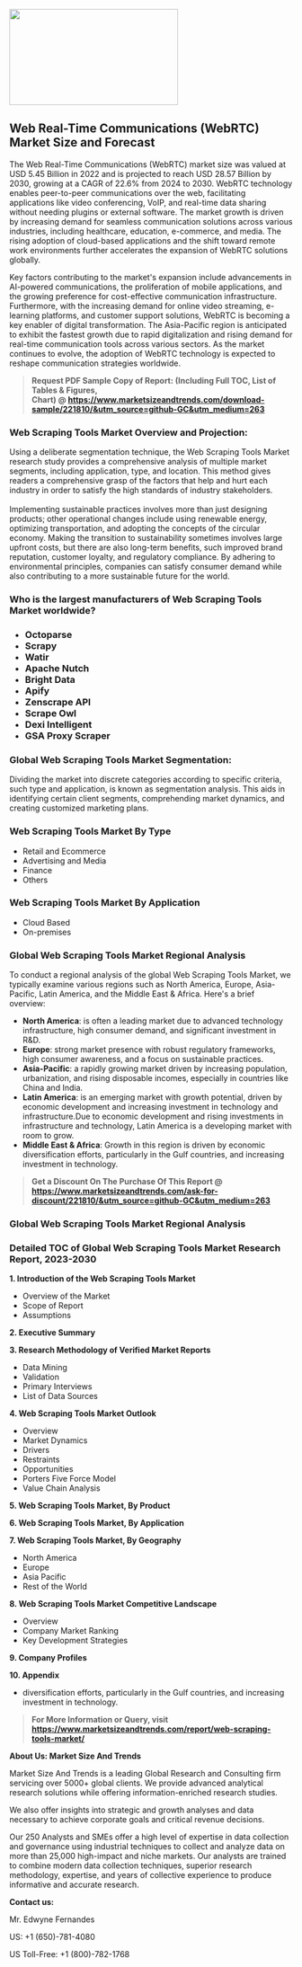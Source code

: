 <p><img class="alignnone size-medium wp-image-20088" src="https://ffe5etoiles.com/wp-content/uploads/2024/12/MST1-300x171.png" alt="" width="300" height="171" /></p><h2>Web Real-Time Communications (WebRTC) Market Size and Forecast</h2><p>The Web Real-Time Communications (WebRTC) market size was valued at USD 5.45 Billion in 2022 and is projected to reach USD 28.57 Billion by 2030, growing at a CAGR of 22.6% from 2024 to 2030. WebRTC technology enables peer-to-peer communications over the web, facilitating applications like video conferencing, VoIP, and real-time data sharing without needing plugins or external software. The market growth is driven by increasing demand for seamless communication solutions across various industries, including healthcare, education, e-commerce, and media. The rising adoption of cloud-based applications and the shift toward remote work environments further accelerates the expansion of WebRTC solutions globally.</p><p>Key factors contributing to the market's expansion include advancements in AI-powered communications, the proliferation of mobile applications, and the growing preference for cost-effective communication infrastructure. Furthermore, with the increasing demand for online video streaming, e-learning platforms, and customer support solutions, WebRTC is becoming a key enabler of digital transformation. The Asia-Pacific region is anticipated to exhibit the fastest growth due to rapid digitalization and rising demand for real-time communication tools across various sectors. As the market continues to evolve, the adoption of WebRTC technology is expected to reshape communication strategies worldwide.</p></p><blockquote id="" class=""><strong>Request PDF Sample Copy of Report: (Including Full TOC, List of Tables &amp; Figures, Chart)&nbsp;@&nbsp;<strong><a href="https://www.marketsizeandtrends.com/download-sample/221810/&utm_source=github-GC&utm_medium=263" target="_blank">https://www.marketsizeandtrends.com/download-sample/221810/&utm_source=github-GC&utm_medium=263</a></strong></strong></blockquote><h3 id="" class="">Web Scraping Tools Market&nbsp;Overview and Projection:</h3><p id="" class="">Using a deliberate segmentation technique, the Web Scraping Tools Market research study provides a comprehensive analysis of multiple market segments, including application, type, and location. This method gives readers a comprehensive grasp of the factors that help and hurt each industry in order to satisfy the high standards of industry stakeholders. <br /> <br />Implementing sustainable practices involves more than just designing products; other operational changes include using renewable energy, optimizing transportation, and adopting the concepts of the circular economy. Making the transition to sustainability sometimes involves large upfront costs, but there are also long-term benefits, such improved brand reputation, customer loyalty, and regulatory compliance. By adhering to environmental principles, companies can satisfy consumer demand while also contributing to a more sustainable future for the world.</p><h3 id="" class="">Who is the largest manufacturers of&nbsp;Web Scraping Tools Market worldwide?</h3><h3 class=""><p><ul><li>Octoparse </li><li> Scrapy </li><li> Watir </li><li> Apache Nutch </li><li> Bright Data </li><li> Apify </li><li> Zenscrape API </li><li> Scrape Owl </li><li> Dexi Intelligent </li><li> GSA Proxy Scraper</li></ul></p></h3><h3 id="" class="">Global&nbsp;Web Scraping Tools Market Segmentation:</h3><p id="" class="">Dividing the market into discrete categories according to specific criteria, such type and application, is known as segmentation analysis. This aids in identifying certain client segments, comprehending market dynamics, and creating customized marketing plans.</p><h3 id="" class="">Web Scraping Tools Market&nbsp;By Type</h3><p><p><ul><li>Retail and Ecommerce</li><li> Advertising and Media</li><li> Finance</li><li> Others</p></li></ul></p></p><h3 id="" class="">Web Scraping Tools Market&nbsp;By Application</h3><p class=""><p><ul><li>Cloud Based</li><li> On-premises</li></ul></p></p><h3 id="" class="">Global Web Scraping Tools Market Regional Analysis</h3><p id="" class="">To conduct a regional analysis of the global Web Scraping Tools Market, we typically examine various regions such as North America, Europe, Asia-Pacific, Latin America, and the Middle East &amp; Africa. Here's a brief overview:</p><ul><li><strong>North America</strong>: is often a leading market due to advanced technology infrastructure, high consumer demand, and significant investment in R&amp;D.</li><li><strong>Europe</strong>: strong market presence with robust regulatory frameworks, high consumer awareness, and a focus on sustainable practices.</li><li><strong>Asia-Pacific</strong>: a rapidly growing market driven by increasing population, urbanization, and rising disposable incomes, especially in countries like China and India.</li><li><strong>Latin America</strong>: is an emerging market with growth potential, driven by economic development and increasing investment in technology and infrastructure.Due to economic development and rising investments in infrastructure and technology, Latin America is a developing market with room to grow.</li><li><strong>Middle East &amp; Africa</strong>: Growth in this region is driven by economic diversification efforts, particularly in the Gulf countries, and increasing investment in technology.</li></ul><blockquote id="" class=""><strong>Get a Discount On The Purchase Of This Report @ <strong><a href="https://www.marketsizeandtrends.com/ask-for-discount/221810/&utm_source=github-GC&utm_medium=263" target="_blank">https://www.marketsizeandtrends.com/ask-for-discount/221810/&utm_source=github-GC&utm_medium=263</a></strong></strong></blockquote><h3 id="" class="">Global Web Scraping Tools Market Regional Analysis</h3><h3 id="" class="">Detailed TOC of Global Web Scraping Tools Market Research Report, 2023-2030</h3><p id="" class=""><strong>1. Introduction of the Web Scraping Tools Market</strong></p><ul><li>Overview of the Market</li><li>Scope of Report</li><li>Assumptions</li></ul><p id="" class=""><strong>2. Executive Summary</strong></p><p id="" class=""><strong>3. Research Methodology of Verified Market Reports</strong></p><ul><li>Data Mining</li><li>Validation</li><li>Primary Interviews</li><li>List of Data Sources</li></ul><p id="" class=""><strong>4. Web Scraping Tools Market Outlook</strong></p><ul><li>Overview</li><li>Market Dynamics</li><li>Drivers</li><li>Restraints</li><li>Opportunities</li><li>Porters Five Force Model</li><li>Value Chain Analysis</li></ul><p id="" class=""><strong>5. Web Scraping Tools Market, By Product</strong></p><p id="" class=""><strong>6. Web Scraping Tools Market, By Application</strong></p><p id="" class=""><strong>7. Web Scraping Tools Market, By Geography</strong></p><ul><li>North America</li><li>Europe</li><li>Asia Pacific</li><li>Rest of the World</li></ul><p id="" class=""><strong>8. Web Scraping Tools Market Competitive Landscape</strong></p><ul><li>Overview</li><li>Company Market Ranking</li><li>Key Development Strategies</li></ul><p id="" class=""><strong>9. Company Profiles</strong></p><p id="" class=""><strong>10. Appendix</strong></p><ul><li>diversification efforts, particularly in the Gulf countries, and increasing investment in technology.</li></ul><blockquote id="" class=""><strong>For More Information or Query, visit <strong><strong><a href="https://www.marketsizeandtrends.com/report/web-scraping-tools-market/" target="_blank">https://www.marketsizeandtrends.com/report/web-scraping-tools-market/</a></strong></strong></strong></blockquote><p id="" class=""><strong>About Us: Market Size And Trends</strong></p><p id="" class="">Market Size And Trends is a leading Global Research and Consulting firm servicing over 5000+ global clients. We provide advanced analytical research solutions while offering information-enriched research studies.</p><p id="" class="">We also offer insights into strategic and growth analyses and data necessary to achieve corporate goals and critical revenue decisions.</p><p id="" class="">Our 250 Analysts and SMEs offer a high level of expertise in data collection and governance using industrial techniques to collect and analyze data on more than 25,000 high-impact and niche markets. Our analysts are trained to combine modern data collection techniques, superior research methodology, expertise, and years of collective experience to produce informative and accurate research.</p><p id="" class=""><strong>Contact us:</strong></p><p id="" class="">Mr. Edwyne Fernandes</p><p id="" class="">US: +1 (650)-781-4080</p><p id="" class="">US Toll-Free: +1 (800)-782-1768</p>
